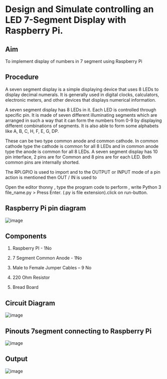# Design and Simulate controlling an LED 7-Segment Display with Raspberry Pi.

## Aim 
To implement display of numbers in 7 segment using Raspberry Pi

## Procedure
A seven segment display is a simple displaying device that uses 8 LEDs to display decimal numerals. It is generally used in digital clocks, calculators, electronic meters, and other devices that displays numerical information.

A seven segment display has 8 LEDs in it. Each LED is controlled through specific pin. It is made of seven different illuminating segments which are arranged in such a way that it can form the numbers from 0-9 by displaying different combinations of segments. It is also able to form some alphabets like A, B, C, H, F, E, G, DP.

These can be two type common anode and common cathode. In common cathode type the cathode is common for all 8 LEDs and in common anode type the anode is common for all 8 LEDs. A seven segment display has 10 pin interface, 2 pins are for Common and 8 pins are for each LED. Both common pins are internally shorted.

The RPi.GPIO is used to import and to the OUTPUT or INPUT mode of a pin action is mentioned then OUT / IN is used to 

Open the editor thonny , type the program code to perform , write Python 3 file_name.py > Press Enter. (.py is file extension).click on run-button.

## Raspberry Pi pin diagram

![image](https://github.com/sohansai/internet-of-things/assets/76840110/6771e89f-eda2-49ad-af14-0a4253bf34d2)

## Components

 1.   Raspberry PI  - 1No
   
 2.   7 Segment Common Anode  - 1No
    
 3.   Male to Female Jumper Cables – 9 No
    
 4.   220 Ohm Resistor
    
 5.   Bread Board


## Circuit Diagram

![image](https://github.com/sohansai/internet-of-things/assets/76840110/e5232eb3-dc36-4719-9b87-17af36c53118)

## Pinouts 7segment connecting to Raspberry Pi

![image](https://github.com/sohansai/internet-of-things/assets/76840110/f9f82d8a-2fde-49bb-a106-3430902f45f2)

## Output

![image](https://github.com/sohansai/internet-of-things/assets/76840110/faac8a2a-a758-49aa-be7a-59ef99ae61ba)


